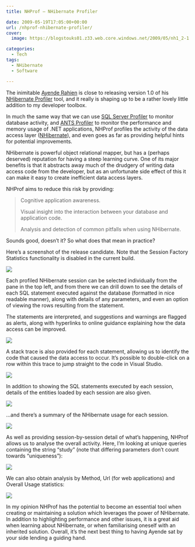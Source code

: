 ```yaml
---
title: NHProf – NHibernate Profiler

date: 2009-05-19T17:05:00+00:00
url: /nhprof-nhibernate-profiler/
cover: 
  image: https://blogstouks01.z33.web.core.windows.net/2009/05/nh1_2-1.png

categories:
  - Tech
tags:
  - NHibernate
  - Software

---
```

The inimitable [Ayende Rahien][1] is close to releasing version 1.0 of his [NHibernate Profiler][2] tool, and it really is shaping up to be a rather lovely little addition to my developer toolbox.

In much the same way that we can use [SQL Server Profiler][3] to monitor database activity, and [ANTS Profiler][4] to monitor the performance and memory usage of .NET applications, NHProf profiles the activity of the data access layer ([NHibernate][5]), and even goes as far as providing helpful hints for potential improvements.

NHibernate is powerful object relational mapper, but has a (perhaps deserved) reputation for having a steep learning curve. One of its major benefits is that it abstracts away much of the drudgery of writing data access code from the developer, but as an unfortunate side effect of this it can make it easy to create inefficient data access layers.

NHProf aims to reduce this risk by providing:

> Cognitive application awareness.
>
> Visual insight into the interaction between your database and application code.
>
> Analysis and detection of common pitfalls when using NHibernate.

Sounds good, doesn’t it? So what does that mean in practice?

Here’s a screenshot of the release candidate. Note that the Session Factory Statistics functionality is disabled in the current build.

![](https://blogstouks01.z33.web.core.windows.net/2023/08/nh1_2.png)


Each profiled NHibernate session can be selected individually from the pane in the top left, and from there we can drill down to see the details of each SQL statement executed against the database (formatted in nice readable manner), along with details of any parameters, and even an option of viewing the rows resulting from the statement.

The statements are interpreted, and suggestions and warnings are flagged as alerts, along with hyperlinks to online guidance explaining how the data access can be improved.

![](https://blogstouks01.z33.web.core.windows.net/2023/08/nh2_2.png)

A stack trace is also provided for each statement, allowing us to identify the code that caused the data access to occur. It’s possible to double-click on a row within this trace to jump straight to the code in Visual Studio.

![](https://blogstouks01.z33.web.core.windows.net/2023/08/nh3_2.png)

In addition to showing the SQL statements executed by each session, details of the entities loaded by each session are also given.

![](https://blogstouks01.z33.web.core.windows.net/2023/08/nh4_2.png)

…and there’s a summary of the NHibernate usage for each session.

![](https://blogstouks01.z33.web.core.windows.net/2023/08/nh5_2.png)

As well as providing session-by-session detail of what’s happening, NHProf allows us to analyse the overall activity. Here, I’m looking at unique queries containing the string “study” (note that differing parameters don’t count towards “uniqueness”):

![](https://blogstouks01.z33.web.core.windows.net/2023/08/nh6_2.png)

We can also obtain analysis by Method, Url (for web applications) and Overall Usage statistics:

![](https://blogstouks01.z33.web.core.windows.net/2023/08/nh7_2.png)

In my opinion NHProf has the potential to become an essential tool when creating or maintaining a solution which leverages the power of NHibernate. In addition to highlighting performance and other issues, it is a great aid when learning about NHibernate, or when familiarising oneself with an inherited solution. Overall, it’s the next best thing to having Ayende sat by your side lending a guiding hand.

 [1]: http://www.ayende.com
 [2]: http://www.nhprof.com
 [3]: http://msdn.microsoft.com/en-us/library/ms181091.aspx
 [4]: http://www.red-gate.com/products/ants_performance_profiler/
 [5]: http://nhforge.org
